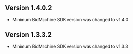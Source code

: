 ## Version 1.4.0.2
* Minimum BidMachine SDK version was changed to v1.4.0

## Version 1.3.3.2
* Minimum BidMachine SDK version was changed to v1.3.3
